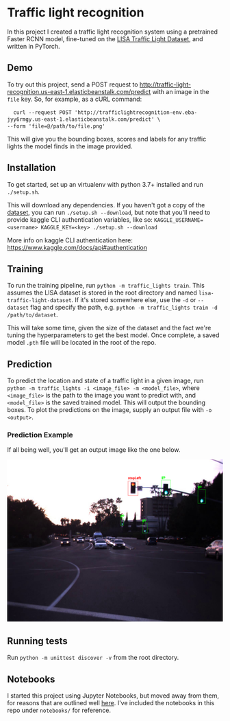 # Traffic light recognition

In this project I created a traffic light recognition system using a pretrained Faster RCNN model, fine-tuned on the [LISA Traffic Light Dataset](https://www.kaggle.com/mbornoe/lisa-traffic-light-dataset), and written in PyTorch.

## Demo
To try out this project, send a POST request to 
http://traffic-light-recognition.us-east-1.elasticbeanstalk.com/predict with an image in the `file` key.
So, for example, as a cURL command:
```
  curl --request POST 'http://trafficlightrecognition-env.eba-jyy6rmgy.us-east-1.elasticbeanstalk.com/predict' \
--form 'file=@/path/to/file.png'
```

This will give you the bounding boxes, scores and labels for any traffic lights the model finds in the image provided.

## Installation 
To get started, set up an virtualenv with python 3.7+ installed and run `./setup.sh`.

This will download any dependencies. If you haven't got a copy of the [dataset](https://www.kaggle.com/mbornoe/lisa-traffic-light-dataset), you can run `./setup.sh --download`, but note that you'll need to provide kaggle CLI authentication variables, like so:
`KAGGLE_USERNAME=<username> KAGGLE_KEY=<key> ./setup.sh --download`

More info on kaggle CLI authentication here: https://www.kaggle.com/docs/api#authentication

## Training
To run the training pipeline, run `python -m traffic_lights train`. This assumes the LISA dataset is stored in the root directory and named `lisa-traffic-light-dataset`. If it's stored somewhere else, use the `-d` or `--dataset` flag and specify the path, e.g. `python -m traffic_lights train -d /path/to/dataset`.

This will take some time, given the size of the dataset and the fact we're tuning the hyperparameters to get the best model. Once complete, a saved model `.pth` file will be located in the root of the repo.

## Prediction
To predict the location and state of a traffic light in a given image, run `python -m traffic_lights -i <image_file> -m <model_file>`, where `<image_file>` is the path to the image you want to predict with, and `<model_file>` is the saved trained model. This will output the bounding boxes. To plot the predictions on the image, supply an output file with `-o <output>`.

### Prediction Example
If all being well, you'll get an output image like the one below.

![example_traffic_light_detection_image](detection.png)
## Running tests
Run `python -m unittest discover -v` from the root directory.

## Notebooks
I started this project using Jupyter Notebooks, but moved away from them, for reasons that are outlined well [here](https://www.youtube.com/watch?v=7jiPeIFXb6U). I've included the notebooks in this repo under `notebooks/` for reference.
